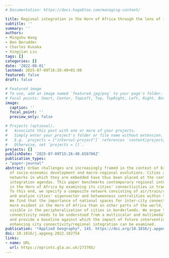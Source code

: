 ```yaml
---
# Documentation: https://docs.hugoblox.com/managing-content/

title: Regional integration in the Horn of Africa through the lens of inter-city connectivity
subtitle: ''
summary: ''
authors:
- Mingshu Wang
- Ben Derudder
- Charles Kunaka
- Xingjian Liu
tags: []
categories: []
date: '2022-08-01'
lastmod: 2025-07-09T16:26:49+01:00
featured: false
draft: false

# Featured image
# To use, add an image named `featured.jpg/png` to your page's folder.
# Focal points: Smart, Center, TopLeft, Top, TopRight, Left, Right, BottomLeft, Bottom, BottomRight.
image:
  caption: ''
  focal_point: ''
  preview_only: false

# Projects (optional).
#   Associate this post with one or more of your projects.
#   Simply enter your project's folder or file name without extension.
#   E.g. `projects = ["internal-project"]` references `content/project/deep-learning/index.md`.
#   Otherwise, set `projects = []`.
projects: []
publishDate: '2025-07-09T15:26:48.650706Z'
publication_types:
- "paper-journal"
abstract: Urban challenges are increasingly framed in the context of broader objectives
  of socio-economic development and macro-regional evolutions. Cities and the myriad
  networks in which they are embedded have thus been placed at the center of regional
  integration agendas. This paper benchmarks contemporary regional integration levels
  in the Horn of Africa by examining its cities' connectivities in transport networks.
  To this end, we specify a composite network consisting of air/train/road connectivity
  and analyze cities' eigenvector and betweenness centralities within these networks.
  We find that the importance of national spaces for inter-city connectivity is much
  more evident in the Horn of Africa than in other parts of the world, which is also
  visible in the peripheralization of cities in borderlands. We argue that the region's
  connectivity needs to be understood from a multiscalar and multimodal perspective
  and provide a baseline against which the impact of future interventions aimed at
  enhancing city connectivity/regional integration can be examined.
publication: '*Applied Geography*, 145. https://doi.org/10.1016/j.apgeog.2022.102754'
doi: 10.1016/j.apgeog.2022.102754
links:
- name: URL
  url: https://eprints.gla.ac.uk/273705/
---
```

